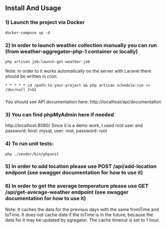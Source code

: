 ## Install And Usage

### 1) Launch the project via Docker
```
docker-compose up -d
```

### 2) In order to launch weather collection manually you can run (from weather-aggregator-php-1 container or locally)

```
php artisan job:launch-get-weather-job
```

Note: In order to it works automatically on the server with Laravel there should be written in cron:
```
* * * * * cd /path-to-your-project && php artisan schedule:run >> /dev/null 2>&1
```

###
You should see API documentation here:
http://localhost/api/documentation

### 3) You can find phpMyAdmin here if needed
http://localhost:8080/
Since it is a demo work, I used root user and password:
host: mysql, user: root, password: root

### 4) To run unit tests:
```
php ./vendor/bin/phpunit
```

### 5) In order to add location please use POST /api/add-location endpont (see swagger documentation for how to use it)

### 6) In order to get the average temperature please use GET /api/get-average-weather endpoint (see swagger documentation for how to use it)

Note: It caches the data for the previous days with the same fromTime and toTime.
      It does not cache date if the toTime is in the future, because the data for it may be updated by agregator.
      The cache timeout is set to 1 hour.

